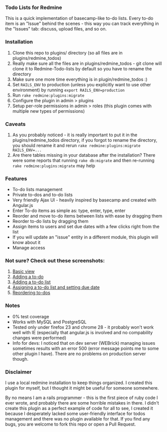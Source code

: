 ### Todo Lists for Redmine

This is a quick implementation of basecamp-like to-do lists. Every to-do item is an "Issue" behind the scenes - this way you can track everything in the "Issues" tab: discuss, upload files, and so on.

### Installation

1. Clone this repo to plugins/ directory (so all files are in plugins/redmine_todos)
1. Really make sure all the files are in plugins/redmine_todos - git clone will clone it to Redmine-Todo-lists by default so you have to rename the directory
1. Make sure one more time everything is in plugin/redmine_todos :)
1. Set `RAILS_ENV` to production (unless you explicitly want to use other environment) by running `export RAILS_ENV=production`
1. Run `rake redmine:plugins:migrate`
1. Configure the plugin in admin > plugins
1. Setup per-role permissions in admin > roles (this plugin comes with multiple new types of permissions)

### Caveats

1. As you probably noticed - it is really important to put it in the plugins/redmine_todos directory, if you forgot to rename the directory, you should rename it and rerun `rake redmine:plugins:migrate RAILS_ENV=...`
1. Are there tables missing in your database after the installation? There were some reports that running `rake db:migrate` and then re-running `rake redmine:plugins:migrate` may help

### Features

* To-do lists management
* Private to-dos and to-do lists
* Very friendly Ajax UI - heavily inspired by basecamp and created with Angular.js
* Enter To-do items as simple as: type, enter, type, enter
* Reorder and move to-do items between lists with ease by dragging them
* Reorder to-do lists by dragging them
* Assign items to users and set due dates with a few clicks right from the list
* If you will update an "issue" entity in a different module, this plugin will know about it
* Manage access

### Not sure? Check out these screenshots:

1. [Basic view](https://raw.github.com/AZielinski/Redmine-Todo-lists/d26d9f9e655eb5a81ecda6650fd66b43f29763a9/screenshots/basic_view.jpg)
1. [Adding a to-do](https://raw.github.com/AZielinski/Redmine-Todo-lists/d26d9f9e655eb5a81ecda6650fd66b43f29763a9/screenshots/add_todo.jpg)
1. [Adding a to-do list](https://raw.github.com/AZielinski/Redmine-Todo-lists/d26d9f9e655eb5a81ecda6650fd66b43f29763a9/screenshots/add_todo_list.jpg)
1. [Assigning a to-do list and setting due date](https://raw.github.com/AZielinski/Redmine-Todo-lists/d26d9f9e655eb5a81ecda6650fd66b43f29763a9/screenshots/assign_todo.jpg)
1. [Reordering to-dos](https://raw.github.com/AZielinski/Redmine-Todo-lists/d26d9f9e655eb5a81ecda6650fd66b43f29763a9/screenshots/reorder_todos.jpg)

### Notes

* 0% test coverage
* Works with MySQL and PostgreSQL
* Tested only under firefox 23 and chrome 28 - it probably won't work well with IE (especially that angular.js is involved and no compability changes were performed)
* Info for devs: I noticed that on dev server (WEBrick) managing issues sometimes results with an error 500 (error message points me to some other plugin I have). There are no problems on production server though.

### Disclaimer

I use a local redmine installation to keep things organized. I created this plugin for myself, but I thought it might be useful for someone somewhere.

By no means I am a rails programmer - this is the first piece of ruby code I ever wrote, and probably there are some horrible mistakes in there. I didn't create this plugin as a perfect example of code for all to see, I created it because I desperately lacked some user-friendly interface for todos management and there was no plugin available for that. If you find any bugs, you are welcome to fork this repo or open a Pull Request.

